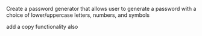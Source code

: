 Create a password generator that allows user to generate a password with a choice of lower/uppercase letters, numbers, and symbols

add a copy functionality also